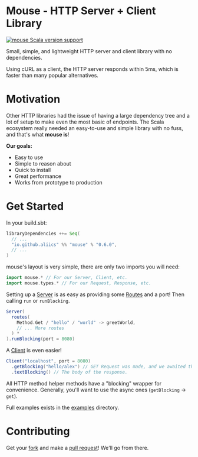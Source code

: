 # Mouse - HTTP Server + Client Library

[![mouse Scala version support](https://index.scala-lang.org/aliics/mouse/mouse/latest.svg)](https://index.scala-lang.org/aliics/mouse/mouse)

Small, simple, and lightweight HTTP server and client library with no dependencies.

Using cURL as a client, the HTTP server responds within 5ms, which is faster than many popular
alternatives.

# Motivation

Other HTTP libraries had the issue of having a large dependency tree and a lot of setup to make even the most basic of
endpoints. The Scala ecosystem really needed an easy-to-use and simple library with no fuss, and that's what
**mouse is**!

**Our goals:**

- Easy to use
- Simple to reason about
- Quick to install
- Great performance
- Works from prototype to production

# Get Started

In your build.sbt:

```scala
libraryDependencies ++= Seq(
  // ...
  "io.github.aliics" %% "mouse" % "0.6.0",
  // ...
)
```

mouse's layout is very simple, there are only two imports you will need:

```scala
import mouse.* // For our Server, Client, etc. 
import mouse.types.* // For our Request, Response, etc.
```

Setting up a [Server](./src/main/scala/mouse/Server.scala) is as easy as providing
some [Routes](./src/main/scala/mouse/Route.scala) and a port! Then calling `run` or `runBlocking`.

```scala
Server(
  routes(
    Method.Get / "hello" / "world" -> greetWorld,
    // ... More routes
  ) *
).runBlocking(port = 8080)
```

A [Client](./src/main/scala/mouse/Client.scala) is even easier!

```scala
Client("localhost", port = 8080)
  .getBlocking("hello/alex") // GET Request was made, and we awaited the Response.
  .textBlocking() // The body of the response.
```

All HTTP method helper methods have a "blocking" wrapper for convenience. Generally, you'll want to use the async ones
(`getBlocking` -> `get`).

Full examples exists in the [examples](/examples) directory.

# Contributing

Get your [fork](https://github.com/Aliics/mouse/fork) and make a [pull request](https://github.com/Aliics/mouse/pulls)!
We'll go from there.
